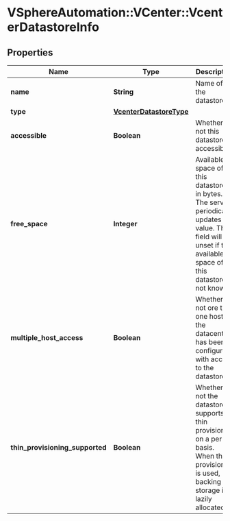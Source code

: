 # VSphereAutomation::VCenter::VcenterDatastoreInfo

## Properties
Name | Type | Description | Notes
------------ | ------------- | ------------- | -------------
**name** | **String** | Name of the datastore. | 
**type** | [**VcenterDatastoreType**](VcenterDatastoreType.md) |  | 
**accessible** | **Boolean** | Whether or not this datastore is accessible. | 
**free_space** | **Integer** | Available space of this datastore, in bytes.   The server periodically updates this value.  This field will be unset if the available space of this datastore is not known. | [optional] 
**multiple_host_access** | **Boolean** | Whether or not ore than one host in the datacenter has been configured with access to the datastore. | 
**thin_provisioning_supported** | **Boolean** | Whether or not the datastore supports thin provisioning on a per file basis. When thin provisioning is used, backing storage is lazily allocated. | 


